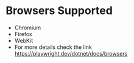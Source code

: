 # Browsers Supported

- Chromium
- Firefox
- WebKit
- For more details check the link https://playwright.dev/dotnet/docs/browsers